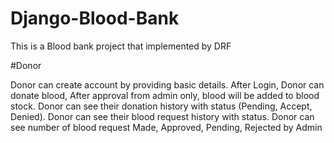 # Django-Blood-Bank
This is a Blood bank project that implemented by DRF

#Donor

Donor can create account by providing basic details.
After Login, Donor can donate blood, After approval from admin only, blood will be added to blood stock.
Donor can see their donation history with status (Pending, Accept, Denied).
Donor can see their blood request history with status.
Donor can see number of blood request Made, Approved, Pending, Rejected by Admin

